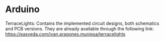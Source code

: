 # Arduino

TerraceLights:  Contains the implemented circuit designs, both schematics and PCB versions.
                They are already available through the following link:
                https://easyeda.com/ivan.aragones.muniesa/terracelights


